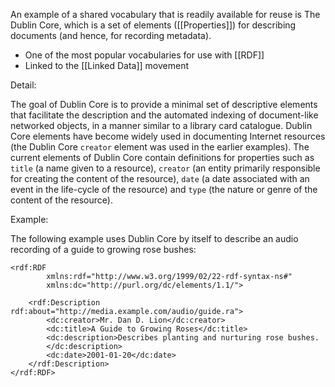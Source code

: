 An example of a shared vocabulary that is readily available for reuse is The Dublin Core, which is a set of elements ([[Properties]]) for describing documents (and hence, for recording metadata). 

 - One of the most popular vocabularies for use with [[RDF]]
 - Linked to the [[Linked Data]] movement


Detail:

The goal of Dublin Core is to provide a minimal set of descriptive elements that facilitate the description and the automated indexing of document-like networked objects, in a manner similar to a library card catalogue. 
Dublin Core elements have become widely used in documenting Internet resources (the Dublin Core `creator` element was used in the earlier examples). The current elements of Dublin Core contain definitions for properties such as `title` (a name given to a resource), `creator` (an entity primarily responsible for creating the content of the resource), `date` (a date associated with an event in the life-cycle of the resource) and `type` (the nature or genre of the content of the resource).

Example:

The following example uses Dublin Core by itself to describe an audio recording of a guide to growing rose bushes:

	<rdf:RDF
			xmlns:rdf="http://www.w3.org/1999/02/22-rdf-syntax-ns#"
			xmlns:dc="http://purl.org/dc/elements/1.1/">

		<rdf:Description rdf:about="http://media.example.com/audio/guide.ra">
			<dc:creator>Mr. Dan D. Lion</dc:creator>
			<dc:title>A Guide to Growing Roses</dc:title>
			<dc:description>Describes planting and nurturing rose bushes.
			</dc:description>
			<dc:date>2001-01-20</dc:date>
		</rdf:Description>
	</rdf:RDF>